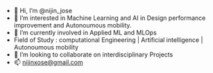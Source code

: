 - 👋 Hi, I’m @nijin_jose
- 👀 I’m interested in Machine Learning and AI  in Design performance improvement and Autonoumous mobility.
- 🌱 I’m currently involved in  Applied ML and MLOps
- Field of Study : computational Engineering | Artificial  intelligence | Autonoumous mobility
- 💞️ I’m looking to collaborate on interdisciplinary Projects
- 📫 nijinxose@gmail.com

<!---
nijinjose/nijinjose is a ✨ special ✨ repository because its `README.md` (this file) appears on your GitHub profile.
You can click the Preview link to take a look at your changes.
--->
